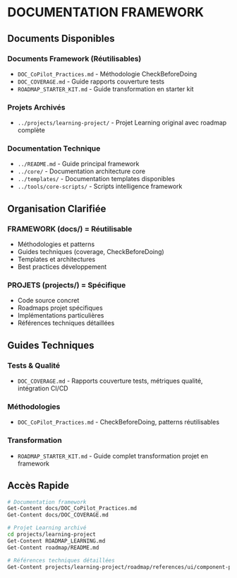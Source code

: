 ﻿#  DOCUMENTATION FRAMEWORK

## Documents Disponibles

###  Documents Framework (Réutilisables)
- `DOC_CoPilot_Practices.md` - Méthodologie CheckBeforeDoing
- `DOC_COVERAGE.md` - Guide rapports couverture tests
- `ROADMAP_STARTER_KIT.md` - Guide transformation en starter kit

###  Projets Archivés
- `../projects/learning-project/` - Projet Learning original avec roadmap complète

###  Documentation Technique
- `../README.md` - Guide principal framework
- `../core/` - Documentation architecture core  
- `../templates/` - Documentation templates disponibles
- `../tools/core-scripts/` - Scripts intelligence framework

##  Organisation Clarifiée

### FRAMEWORK (docs/) = Réutilisable
- Méthodologies et patterns
- Guides techniques (coverage, CheckBeforeDoing)
- Templates et architectures
- Best practices développement

### PROJETS (projects/) = Spécifique
- Code source concret
- Roadmaps projet spécifiques
- Implémentations particulières
- Références techniques détaillées

##  Guides Techniques

### Tests & Qualité
- `DOC_COVERAGE.md` - Rapports couverture tests, métriques qualité, intégration CI/CD

### Méthodologies
- `DOC_CoPilot_Practices.md` - CheckBeforeDoing, patterns réutilisables

### Transformation
- `ROADMAP_STARTER_KIT.md` - Guide complet transformation projet en framework

##  Accès Rapide

```bash
# Documentation framework
Get-Content docs/DOC_CoPilot_Practices.md
Get-Content docs/DOC_COVERAGE.md

# Projet Learning archivé  
cd projects/learning-project
Get-Content ROADMAP_LEARNING.md
Get-Content roadmap/README.md

# Références techniques détaillées
Get-Content projects/learning-project/roadmap/references/ui/component-patterns.md
```
